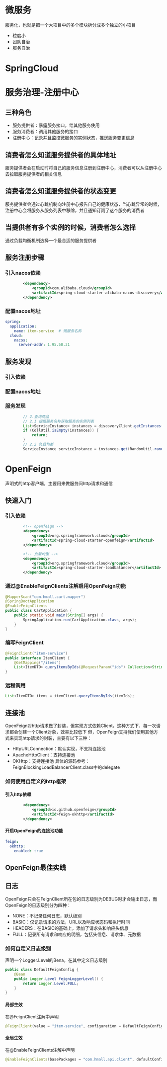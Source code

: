 # 微服务
服务化，也就是把一个大项目中的多个模块拆分成多个独立的小项目
- 粒度小
- 团队自治
- 服务自治

# SpringCloud


# 服务治理-注册中心
## 三种角色
- 服务提供者：暴露服务接口，给其他服务使用
- 服务消费者：调用其他服务的接口
- 注册中心：记录并且监控微服务的实例状态，推送服务变更信息

## 消费者怎么知道服务提供者的具体地址
服务提供者会在启动时将自己的服务信息注册到注册中心，消费者可以从注册中心去拉取服务提供者的相关信息

## 消费者怎么知道服务提供者的状态变更
服务提供者会通过心跳机制向注册中心报告自己的健康状态，当心跳异常的时候，注册中心会将服务从服务列表中移除，并且通知订阅了这个服务的消费者

## 当提供者有多个实例的时候，消费者怎么选择
通过负载均衡机制选择一个最合适的服务提供者

## 服务注册步骤
### 引入nacos依赖
```xml
        <dependency>
            <groupId>com.alibaba.cloud</groupId>
            <artifactId>spring-cloud-starter-alibaba-nacos-discovery</artifactId>
        </dependency>
```

### 配置nacos地址
```yaml
spring:
  application:
    name: item-service  # 微服务名称
  cloud:
    nacos:
      server-addr: 1.95.50.31
```

## 服务发现
### 引入依赖

### 配置nacos地址

### 服务发现
```java
        // 2.查询商品
        // 2.1 根据服务名称获取服务的实例列表
        List<ServiceInstance> instances = discoveryClient.getInstances("item-service");
        if (CollUtil.isEmpty(instances)) {
            return;
        }
        // 2.2 负载均衡
        ServiceInstance serviceInstance = instances.get(RandomUtil.randomInt(instances.size()));
```


# OpenFeign
声明式的http客户端，主要用来做服务间http请求和通信

## 快速入门
### 引入依赖
```xml
        <!-- openfeign -->
        <dependency>
            <groupId>org.springframework.cloud</groupId>
            <artifactId>spring-cloud-starter-openfeign</artifactId>
        </dependency>

        <!-- 负载均衡 -->
        <dependency>
            <groupId>org.springframework.cloud</groupId>
            <artifactId>spring-cloud-starter-loadbalancer</artifactId>
        </dependency>
```


### 通过@EnableFeignClients注解启用OpenFeign功能
```java
@MapperScan("com.hmall.cart.mapper")
@SpringBootApplication
@EnableFeignClients
public class CartApplication {
    public static void main(String[] args) {
        SpringApplication.run(CartApplication.class, args);
    }
}
```

### 编写FeignClient
```java
@FeignClient("item-service")
public interface ItemClient {
    @GetMapping("/items")
    List<ItemDTO> queryItemsByIds(@RequestParam("ids") Collection<String> ids);
}

```

### 远程调用
```java
List<ItemDTO> items = itemClient.queryItemsByIds(itemIds);
```

## 连接池
OpenFeign对http请求做了封装，但实现方式依赖Client，这种方式下，每一次请求都会创建一个Client对象，效率比较低下
但，OpenFeign支持我们使用其他方式来实现http请求的封装，主要有以下三种：
- HttpURLConnection：默认实现，不支持连接池
- ApacheHttpClient：支持连接池
- OKHttp：支持连接池
具体的源码参考：FeignBlockingLoadBalancerClient.class中的delegate

### 如何使用自定义的http框架
#### 引入http依赖
```xml
        <dependency>
            <groupId>io.github.openfeign</groupId>
            <artifactId>feign-okhttp</artifactId>
        </dependency>
```

#### 开启OpenFeign的连接池功能
```yaml
feign:
  okhttp:
    enabled: true
```

## OpenFeign最佳实践

## 日志
OpenFeign只会在FeignClient所在包的日志级别为DEBUG时才会输出日志，而OpenFeign的日志级别分为四种：
- NONE：不记录任何日志，默认级别
- BASIC：仅记录请求的方法，URL以及响应状态码和执行时间
- HEADERS：在BASIC的基础上，添加了请求头和响应头信息
- FULL：记录所有请求和响应的明细，包括头信息、请求体、元数据

### 如何自定义日志级别
声明一个Logger.Level的Bena，在其中定义日志级别
```java
public class DefaultFeignConfig {
    @Bean
    public Logger.Level feignLoggerLevel() {
        return Logger.Level.FULL;
    }
}
```

#### 局部生效
在@FeignClient注解中声明
```java
@FeignClient(value = "item-service", configuration = DefaultFeignConfig.class)
````
#### 全局生效
在@EnableFeignClients注解中声明
```java
@EnableFeignClients(basePackages = "com.hmall.api.client", defaultConfiguration = DefaultFeignConfig.class)
```